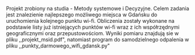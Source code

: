 Projekt zrobiony na studia - Metody systemowe i Decyzyjne. 
Celem zadania jest znalezienie najlepszego możliwego miejsca w Gdańsku do uruchomienia kolejnego punktu wi-fi. Obliczenia zostały wykonane na podstawie listy już istniejących punktów wi-fi wraz z ich współrzędnymi geograficznymi oraz przepustowościom.
Wyniki pomiaru znajdują sie w pliku ,,projekt_msid.pdf", natomiast program do samodzielnego odpalenia w pliku ,,punkty_darmowego_wifi_gdansk.py"
